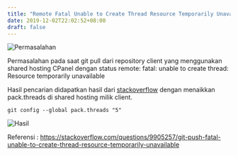 ```yaml
---
title: "Remote Fatal Unable to Create Thread Resource Temporarily Unavailable"
date: 2019-12-02T22:02:52+08:00
draft: false
---
```


![Permasalahan](/img/remote-fatal-unable-to-create-thread-Resource-temporarily-unavailable.png)

Permasalahan pada saat git pull dari repository client yang menggunakan shared hosting CPanel dengan status remote: fatal: unable to create thread: Resource temporarily unavailable

Hasil pencarian didapatkan hasil dari [stackoverflow](https://stackoverflow.com/questions/9905257/git-push-fatal-unable-to-create-thread-resource-temporarily-unavailable) dengan menaikkan pack.threads di shared hosting milik client.

`git config --global pack.threads "5"`


![Hasil](/img/solusi-git-config.png)

Referensi :
https://stackoverflow.com/questions/9905257/git-push-fatal-unable-to-create-thread-resource-temporarily-unavailable